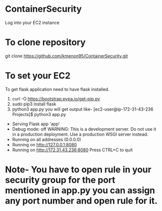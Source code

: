 # ContainerSecurity
Log into your EC2 instance 
# To clone repository
git clone https://github.com/kmenon95/ContainerSecurity.git	
# To set your EC2
To get flask application need to have flask installed.
1. curl -O https://bootstrap.pypa.io/get-pip.py
2. sudo pip3 install flask
3. python3 app.py
you will get output like-
[ec2-user@ip-172-31-43-236 Projects]$ python3 app.py
 * Serving Flask app 'app'
 * Debug mode: off
WARNING: This is a development server. Do not use it in a production deployment. Use a production WSGI server instead.
 * Running on all addresses (0.0.0.0)
 * Running on http://127.0.0.1:8080
 * Running on http://172.31.43.236:8080
Press CTRL+C to quit
# Note- You have to open rule in your security group for the port mentioned in app.py you can assign any port number and open rule for it.
